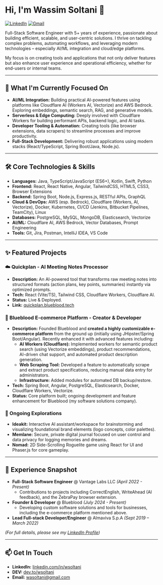 # Hi, I'm Wassim Soltani 👋

<a href="https://linkedin.com/in/wsoltani"><img src="https://img.shields.io/badge/LinkedIn-0A66C2.svg?style=for-the-badge&logo=LinkedIn&logoColor=white" alt="LinkedIn"/></a>
<a href="mailto:wasoltani@gmail.com"><img src="https://img.shields.io/badge/Gmail-D14836.svg?style=for-the-badge&logo=Gmail&logoColor=white" alt="Gmail"/></a>

Full-Stack Software Engineer with 5+ years of experience, passionate about building efficient, scalable, and user-centric solutions. I thrive on tackling complex problems, automating workflows, and leveraging modern technologies – especially AI/ML integration and cloud/edge platforms.

My focus is on creating tools and applications that not only deliver features but also enhance user experience and operational efficiency, whether for end-users or internal teams.

---

## 🚀 What I'm Currently Focused On

*   **AI/ML Integration:** Building practical AI-powered features using platforms like Cloudflare AI (Workers AI, Vectorize) and AWS Bedrock. Exploring embeddings, semantic search, RAG, and generative models.
*   **Serverless & Edge Computing:** Deeply involved with Cloudflare Workers for building performant APIs, backend logic, and AI tasks.
*   **Developer Tooling & Automation:** Creating tools (like browser extensions, data scrapers) to streamline processes and improve productivity.
*   **Full-Stack Development:** Delivering robust applications using modern stacks (React/TypeScript, Spring Boot/Java, Node.js).

---

## 🛠️ Core Technologies & Skills

*   **Languages:** Java, TypeScript/JavaScript (ES6+), Kotlin, Swift, Python
*   **Frontend:** React, React Native, Angular, TailwindCSS, HTML5, CSS3, Browser Extensions
*   **Backend:** Spring Boot, Node.js, Express.js, RESTful APIs, GraphQL
*   **Cloud & DevOps:** AWS (esp. Bedrock), Cloudflare (Workers, AI, Vectorize), Docker, Kubernetes, CI/CD (Jenkins, Bitbucket Pipelines, TeamCity), Linux
*   **Databases:** PostgreSQL, MySQL, MongoDB, Elasticsearch, Vectorize
*   **AI/ML:** Cloudflare AI, AWS Bedrock, Vector Databases, Prompt Engineering
*   **Tools:** Git, Jira, Postman, IntelliJ IDEA, VS Code

---

## ✨ Featured Projects

### ☁️ Quickplan - AI Meeting Notes Processor
*   **Description:** An AI-powered tool that transforms raw meeting notes into structured formats (action plans, key points, summaries) instantly via optimized prompts.
*   **Tech:** React (Vite/TS), Tailwind CSS, Cloudflare Workers, Cloudflare AI.
*   **Status:** Live & Deployed.
*   **Link:** [quickplan.blueblood.tech](https://quickplan.blueblood.tech/)

### 🛒 Blueblood E-commerce Platform - Creator & Developer
*   **Description:** Founded Blueblood and **created a highly customizable e-commerce platform** from the ground up (initially using JHipster/Spring Boot/Angular). Recently enhanced it with advanced features including:
    *   **AI Workers (Cloudflare):** Implemented workers for semantic product search (using Vectorize embeddings), product recommendations, AI-driven chat support, and automated product description generation.
    *   **Web Scraping Tool:** Developed a feature to automatically scrape and extract product specifications, reducing manual data entry for administrators.
    *   **Infrastructure:** Added modules for automated DB backup/restore.
*   **Tech:** Spring Boot, Angular, PostgreSQL, Elasticsearch, Docker, Cloudflare Workers, Vectorize.
*   **Status:** Core platform built; ongoing development and feature enhancement for Blueblood (my software solutions company).

### 🚀 Ongoing Explorations
*   **Ideakit:** Interactive AI assistant/workspace for brainstorming and visualizing foundational brand elements (logo concepts, color palettes).
*   **Memlane:** Secure, private digital journal focused on user control and data privacy for logging memories and dreams.
*   **Nomad:** 2D Side-Scrolling Roguelite game using React for UI and Phaser.js for core gameplay.

---

## 🔭 Experience Snapshot

*   **Full-Stack Software Engineer** @ Vantage Labs LLC *(April 2022 - Present)*
    *   Contributions to projects including CorrectEnglish, WriteAhead (AI feedback), and the ZebraPay browser extension.
*   **Founder & Developer** @ Blueblood *(July 2024 - Present)*
    *   Developing custom software solutions and tools for businesses, including the e-commerce platform mentioned above.
*   **Lead Full-stack Developer/Engineer** @ Almaviva S.p.A *(Sept 2019 – March 2022)*

*(For full details, please see my [LinkedIn Profile](https://linkedin.com/in/wsoltani))*

---

## 📫 Get In Touch

*   **LinkedIn:** [linkedin.com/in/wsoltani](https://linkedin.com/in/wsoltani)
*   **DEV:** [dev.to/wsoltani](https://dev.to/wsoltani)
*   **Email:** [wasoltani@gmail.com](mailto:wasoltani@gmail.com)
